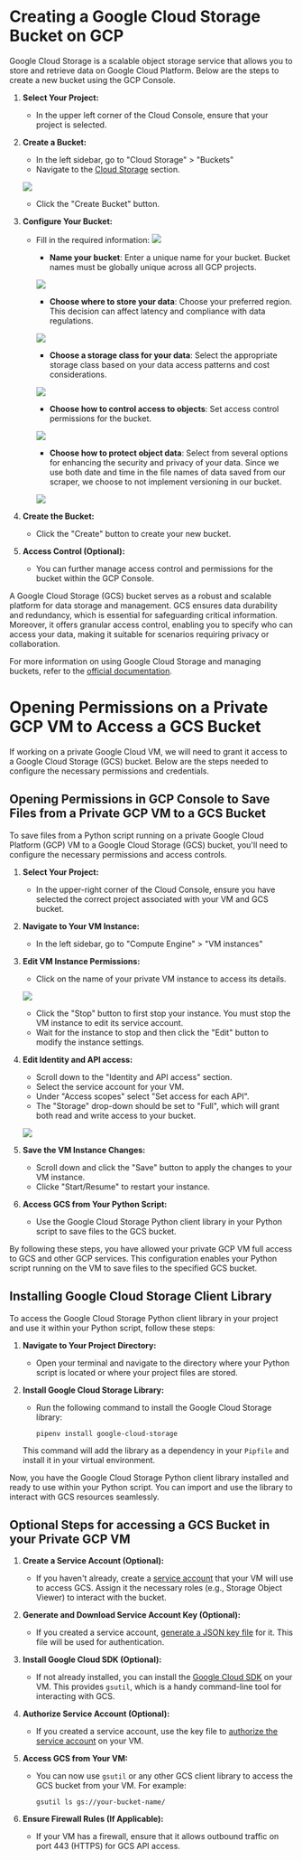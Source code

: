 # Creating a Google Cloud Storage Bucket on GCP

Google Cloud Storage is a scalable object storage service that allows you to store and retrieve data on Google Cloud Platform. Below are the steps to create a new bucket using the GCP Console.

1. **Select Your Project:**
   - In the upper left corner of the Cloud Console, ensure that your project is selected. 

2. **Create a Bucket:**
   - In the left sidebar, go to "Cloud Storage" > "Buckets"
   - Navigate to the [Cloud Storage](https://console.cloud.google.com/storage) section.
   
   ![](../img/gcs-bucket.jpg)

   - Click the "Create Bucket" button.

3. **Configure Your Bucket:**
   - Fill in the required information:
  ![](../img/gsc-bucket-create.jpg)
  
     - **Name your bucket**: Enter a unique name for your bucket. Bucket names must be globally unique across all GCP projects.
     
     ![](../img/gcs-bucket-name.jpg)
     - **Choose where to store your data**: Choose your preferred region. This decision can affect latency and compliance with data regulations.
     
     ![](../img/gcs-bucket-storage.jpg)
     - **Choose a storage class for your data**: Select the appropriate storage class based on your data access patterns and cost considerations.
     
     ![](../img/gcs-bucket-storage-class.jpg)
     - **Choose how to control access to objects**: Set access control permissions for the bucket. 
     
     ![](../img/gcs-bucket-access-control.jpg)
     - **Choose how to protect object data**: Select from several options for enhancing the security and privacy of your data. Since we use both date and time in the file names of data saved from our scraper, we choose to not implement versioning in our bucket.
     
     ![](../img/gcs-bucket-protect-data.jpg)


4. **Create the Bucket:**
   - Click the "Create" button to create your new bucket.

5. **Access Control (Optional):**
   - You can further manage access control and permissions for the bucket within the GCP Console.

A Google Cloud Storage (GCS) bucket serves as a robust and scalable platform for data storage and management. GCS ensures data durability and redundancy, which is essential for safeguarding critical information. Moreover, it offers granular access control, enabling you to specify who can access your data, making it suitable for scenarios requiring privacy or collaboration.

For more information on using Google Cloud Storage and managing buckets, refer to the [official documentation](https://cloud.google.com/storage/docs).


# Opening Permissions on a Private GCP VM to Access a GCS Bucket

If working on a private Google Cloud VM, we will need to grant it access to a Google Cloud Storage (GCS) bucket. Below are the steps needed to configure the necessary permissions and credentials. 

## Opening Permissions in GCP Console to Save Files from a Private GCP VM to a GCS Bucket

To save files from a Python script running on a private Google Cloud Platform (GCP) VM to a Google Cloud Storage (GCS) bucket, you'll need to configure the necessary permissions and access controls. 

1. **Select Your Project:**
   - In the upper-right corner of the Cloud Console, ensure you have selected the correct project associated with your VM and GCS bucket.

2. **Navigate to Your VM Instance:**
   - In the left sidebar, go to "Compute Engine" > "VM instances"

3. **Edit VM Instance Permissions:**
   - Click on the name of your private VM instance to access its details.
   
   ![](../img/gcp-vm.jpg)
   
   - Click the "Stop" button to first stop your instance. You must stop the VM instance to edit its service account.
   - Wait for the instance to stop and then click the "Edit" button to modify the instance settings.

4. **Edit Identity and API access:**
   - Scroll down to the "Identity and API access" section.
   - Select the service account for your VM.
   - Under "Access scopes" select "Set access for each API".
   - The "Storage" drop-down should be set to "Full", which will grant both read and write access to your bucket.
   
   ![](../img/gcp-vm-storage-permissions.jpg)

5. **Save the VM Instance Changes:**
   - Scroll down and click the "Save" button to apply the changes to your VM instance.
   - Clicke "Start/Resume" to restart your instance.

6. **Access GCS from Your Python Script:**
   - Use the Google Cloud Storage Python client library in your Python script to save files to the GCS bucket. 

By following these steps, you have allowed your private GCP VM full access to GCS and other GCP services. This configuration enables your Python script running on the VM to save files to the specified GCS bucket.

## Installing Google Cloud Storage Client Library

To access the Google Cloud Storage Python client library in your project and use it within your Python script, follow these steps:

1. **Navigate to Your Project Directory:**
   - Open your terminal and navigate to the directory where your Python script is located or where your project files are stored.

2. **Install Google Cloud Storage Library:**
   - Run the following command to install the Google Cloud Storage library:
   
     ```shell
     pipenv install google-cloud-storage
     ```

   This command will add the library as a dependency in your `Pipfile` and install it in your virtual environment.

Now, you have the Google Cloud Storage Python client library installed and ready to use within your Python script. You can import and use the library to interact with GCS resources seamlessly.

## Optional Steps for accessing a GCS Bucket in your Private GCP VM

1. **Create a Service Account (Optional):**
   - If you haven't already, create a [service account](https://cloud.google.com/iam/docs/creating-managing-service-accounts) that your VM will use to access GCS. Assign it the necessary roles (e.g., Storage Object Viewer) to interact with the bucket.

2. **Generate and Download Service Account Key (Optional):**
   - If you created a service account, [generate a JSON key file](https://cloud.google.com/iam/docs/creating-managing-service-account-keys) for it. This file will be used for authentication.

3. **Install Google Cloud SDK (Optional):**
   - If not already installed, you can install the [Google Cloud SDK](https://cloud.google.com/sdk) on your VM. This provides `gsutil`, which is a handy command-line tool for interacting with GCS.

4. **Authorize Service Account (Optional):**
   - If you created a service account, use the key file to [authorize the service account](https://cloud.google.com/sdk/gcloud/reference/auth/activate-service-account) on your VM.

5. **Access GCS from Your VM:**
   - You can now use `gsutil` or any other GCS client library to access the GCS bucket from your VM. For example:
   
     ```shell
     gsutil ls gs://your-bucket-name/
     ```

6. **Ensure Firewall Rules (If Applicable):**
   - If your VM has a firewall, ensure that it allows outbound traffic on port 443 (HTTPS) for GCS API access.
